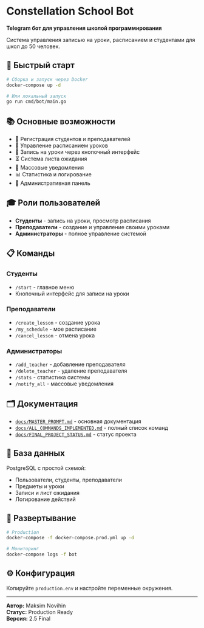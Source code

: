 # Constellation School Bot

**Telegram бот для управления школой программирования**

Система управления записью на уроки, расписанием и студентами для школ до 50 человек.

## 🚀 Быстрый старт

```bash
# Сборка и запуск через Docker
docker-compose up -d

# Или локальный запуск
go run cmd/bot/main.go
```

## 📚 Основные возможности

- 📝 Регистрация студентов и преподавателей
- 📅 Управление расписанием уроков
- 🎯 Запись на уроки через кнопочный интерфейс
- ⏳ Система листа ожидания
- 📢 Массовые уведомления
- 📊 Статистика и логирование
- 🔧 Административная панель

## 🎓 Роли пользователей

- **Студенты** - запись на уроки, просмотр расписания
- **Преподаватели** - создание и управление своими уроками
- **Администраторы** - полное управление системой

## 📋 Команды

### Студенты
- `/start` - главное меню
- Кнопочный интерфейс для записи на уроки

### Преподаватели 
- `/create_lesson` - создание урока
- `/my_schedule` - мое расписание
- `/cancel_lesson` - отмена урока

### Администраторы
- `/add_teacher` - добавление преподавателя
- `/delete_teacher` - удаление преподавателя
- `/stats` - статистика системы
- `/notify_all` - массовые уведомления

## 🗂️ Документация

- [`docs/MASTER_PROMPT.md`](docs/MASTER_PROMPT.md) - основная документация
- [`docs/ALL_COMMANDS_IMPLEMENTED.md`](docs/ALL_COMMANDS_IMPLEMENTED.md) - полный список команд
- [`docs/FINAL_PROJECT_STATUS.md`](docs/FINAL_PROJECT_STATUS.md) - статус проекта

## 💾 База данных

PostgreSQL с простой схемой:
- Пользователи, студенты, преподаватели
- Предметы и уроки
- Записи и лист ожидания
- Логирование действий

## 🐳 Развертывание

```bash
# Production
docker-compose -f docker-compose.prod.yml up -d

# Мониторинг
docker-compose logs -f bot
```

## ⚙️ Конфигурация

Копируйте `production.env` и настройте переменные окружения.

---

**Автор:** Maksim Novihin  
**Статус:** Production Ready  
**Версия:** 2.5 Final
